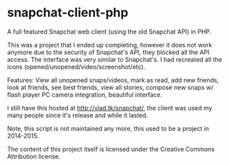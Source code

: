 # snapchat-client-php
A full featured Snapchat web client (using the old Snapchat API) in PHP. 

This was a project that I ended up completing, however it does not work anymore due to the security of Snapchat's API, they blocked all the API access. The interface was very similar to Snapchat's. I had recreated all the icons (opened/unopened/video/screenshot/etc).

Features:
View all unopened snaps/videos, mark as read, add new friends, look at friends, see best friends, view all stories, compose new snaps w/ flash player PC camera integration, beautiful interface.

I still have this hosted at http://vlad.tk/snapchat/, the client was used my many people since it's release and while it lasted.

Note, this script is not maintained any more, this used to be a project in 2014-2015.

The content of this project itself is licensed under the Creative Commons Attribution license.
